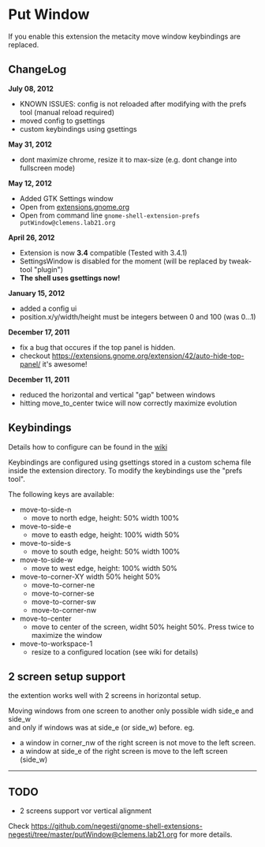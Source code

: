 Put Window
==========


If you enable this extension the metacity move window keybindings are
replaced.


ChangeLog
-------

__July 08, 2012__
 * KNOWN ISSUES: config is not reloaded after modifying with the prefs tool (manual reload required)
 * moved config to gsettings
 * custom keybindings using gsettings

__May 31, 2012__
 * dont maximize chrome, resize it to max-size (e.g. dont change into fullscreen mode)

__May 12, 2012__

 * Added GTK Settings window 
  * Open from [extensions.gnome.org](https://extensions.gnome.org/local/)
  * Open from command line `gnome-shell-extension-prefs putWindow@clemens.lab21.org`

__April 26, 2012__

 * Extension is now **3.4** compatible (Tested with 3.4.1)
 * SettingsWindow is disabled for the moment (will be replaced by tweak-tool "plugin")
 * **The shell uses gsettings now!**

__January 15, 2012__

 * added a config ui
 * position.x/y/width/height must be integers between 0 and 100 (was 0...1)

__December 17, 2011__

 * fix a bug that occures if the top panel is hidden.
  * checkout https://extensions.gnome.org/extension/42/auto-hide-top-panel/ it's awesome!

__December 11, 2011__

 * reduced the horizontal and vertical "gap" between windows
 * hitting move_to_center twice will now correctly maximize evolution

Keybindings
-----------

Details how to configure can be found in the [wiki](https://github.com/negesti/gnome-shell-extensions-negesti/wiki)

Keybindings are configured using gsettings stored in a custom schema file inside the extension directory. To
modify the keybindings use the "prefs tool".

The following keys are available:

* move-to-side-n
  *  move to north edge, height: 50% width 100%
* move-to-side-e
  *  move to easth edge, height: 100% width 50%
* move-to-side-s
  *  move to south edge, height: 50% width 100%
* move-to-side-w
  *  move to west  edge, height: 100% width 50%
* move-to-corner-XY   width 50% height 50%
  *  move-to-corner-ne
  *  move-to-corner-se
  *  move-to-corner-sw
  *  move-to-corner-nw
* move-to-center
  *  move to center of the screen, widht 50% height 50%. Press twice to maximize the window
* move-to-workspace-1
  *  resize to a configured location (see wiki for details)

2 screen setup support
-------

the extention works well with 2 screens in horizontal setup.

Moving windows from one screen to another only possible widh side_e and side_w  
and only if windows was at side_e (or side_w) before. eg.

* a window in corner_nw of the right screen is not move to the left screen.
* a window at side_e of the right screen is move to the left screen (side_w)


- - -
TODO
----

* 2 screens support vor vertical alignment


Check https://github.com/negesti/gnome-shell-extensions-negesti/tree/master/putWindow@clemens.lab21.org
for more details.
